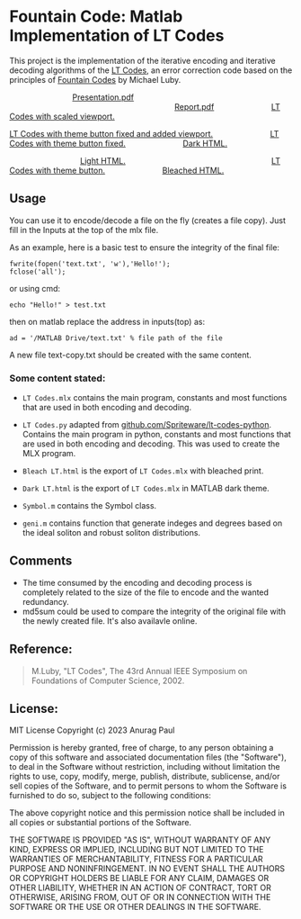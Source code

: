 # Fountain Code: Matlab Implementation of LT Codes

This project is the implementation of the iterative encoding and iterative decoding algorithms of the [LT Codes](https://en.wikipedia.org/wiki/LT_codes),
an error correction code based on the principles of [Fountain Codes](https://en.wikipedia.org/wiki/Fountain_code) by Michael Luby.

&emsp;&emsp;&emsp;&emsp;&emsp;&emsp;&emsp;&emsp;[Presentation.pdf](https://anuragpaul0.github.io/LT-Codes/HTML/Anurag%20Paul%2020EC01045%20ppt.pdf)          &emsp;&emsp;&emsp;&emsp;&emsp;&emsp;&emsp;&emsp;&emsp;&emsp;&emsp;&emsp;&emsp;&emsp;&emsp;&emsp;&emsp;&emsp;&emsp;&emsp;&emsp;[Report.pdf](https://anuragpaul0.github.io/LT-Codes/HTML/Anurag%20Paul%2020EC01045.pdf)                        &emsp;&emsp;&emsp;&emsp;&emsp;&emsp;&emsp;[LT Codes with scaled viewport.](https://anuragpaul0.github.io/LT-Codes/HTML/LT%20Scaled.html)

[LT Codes with theme button fixed and added viewport.](https://anuragpaul0.github.io/LT-Codes/HTML/LT%20Viewport.html)                       &emsp;&emsp;&emsp;&emsp;&emsp;&emsp;&emsp;[LT Codes with theme button fixed.](https://anuragpaul0.github.io/LT-Codes/HTML/LT%20Button.html)                         &emsp;&emsp;&emsp;&emsp;&emsp;&emsp;&emsp;[Dark HTML.](https://anuragpaul0.github.io/LT-Codes/HTML/Dark%20LT.html)

&emsp;&emsp;&emsp;&emsp;&emsp;&emsp;&emsp;&emsp;&emsp;[Light HTML.](https://anuragpaul0.github.io/LT-Codes/HTML/Light%20LT.html)                                 &emsp;&emsp;&emsp;&emsp;&emsp;&emsp;&emsp;&emsp;&emsp;&emsp;&emsp;&emsp;&emsp;&emsp; &emsp;&emsp;&emsp;&emsp;[LT Codes with theme button.](https://anuragpaul0.github.io/LT-Codes/HTML/LT%20abs%20butn.html)                            &emsp;&emsp;&emsp;&emsp;&emsp;&emsp;&emsp;[Bleached HTML.](https://anuragpaul0.github.io/LT-Codes/HTML/Bleach%20LT.html)

## Usage

You can use it to encode/decode a file on the fly (creates a file copy). Just fill in the Inputs at the top of the mlx file.

As an example, here is a basic test to ensure the integrity of the final file:
```
fwrite(fopen('text.txt', 'w'),'Hello!');
fclose('all');
```
or using cmd:
```
echo "Hello!" > test.txt
```
then on matlab replace the address in inputs(top) as:
```
ad = '/MATLAB Drive/text.txt' % file path of the file
```
A new file text-copy.txt should be created with the same content.

### Some content stated:

* `LT Codes.mlx` contains the main program, constants and most functions that are used in both encoding and decoding.
* `LT Codes.py` adapted from [github.com/Spriteware/lt-codes-python](https://github.com/Spriteware/lt-codes-python). Contains the main program in python, constants and most functions that are used in both encoding and decoding. This was used to create the MLX program.

* `Bleach LT.html` is the export of `LT Codes.mlx` with bleached print.
* `Dark LT.html` is the export of `LT Codes.mlx` in MATLAB dark theme.
* `Symbol.m` contains the Symbol class.
* `geni.m` contains function that generate indeges and degrees based on the ideal soliton and robust soliton distributions.

## Comments
* The time consumed by the encoding and decoding process is completely related to the size of the file to encode and the wanted redundancy.
* md5sum could be used to compare the integrity of the original file with the newly created file. It's also availavle online.
## Reference:

> M.Luby, "LT Codes", The 43rd Annual IEEE Symposium on Foundations of Computer Science, 2002.

## License:

MIT License
Copyright (c) 2023 Anurag Paul

Permission is hereby granted, free of charge, to any person obtaining a copy of this software and associated documentation files (the "Software"), to deal in the Software without restriction, including without limitation the rights to use, copy, modify, merge, publish, distribute, sublicense, and/or sell copies of the Software, and to permit persons to whom the Software is furnished to do so, subject to the following conditions:

The above copyright notice and this permission notice shall be included in all copies or substantial portions of the Software.

THE SOFTWARE IS PROVIDED "AS IS", WITHOUT WARRANTY OF ANY KIND, EXPRESS OR IMPLIED, INCLUDING BUT NOT LIMITED TO THE WARRANTIES OF MERCHANTABILITY, FITNESS FOR A PARTICULAR PURPOSE AND NONINFRINGEMENT. IN NO EVENT SHALL THE AUTHORS OR COPYRIGHT HOLDERS BE LIABLE FOR ANY CLAIM, DAMAGES OR OTHER LIABILITY, WHETHER IN AN ACTION OF CONTRACT, TORT OR OTHERWISE, ARISING FROM, OUT OF OR IN CONNECTION WITH THE SOFTWARE OR THE USE OR OTHER DEALINGS IN THE SOFTWARE.
